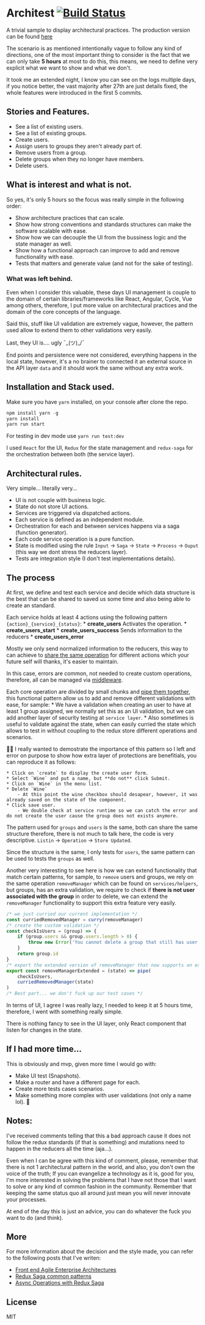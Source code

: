 # Architest [![Build Status](https://travis-ci.org/andresmijares/architest.svg?branch=master)](https://travis-ci.org/andresmijares/architest)
A trivial sample to display architectural practices. The production version can be found [here](http://laughable-feet.surge.sh/)

The scenario is as mentioned intentionally vague to follow any kind of directions, one of the most important thing to 
consider is the fact that we can only take **5 hours** at most to do this, this means, we need to define very explicit what 
we want to show and what we don't.

It took me an extended night, I know you can see on the logs multiple days, if you notice better, the vast majority after 27th are just details fixed, the whole features were introduced in the first 5 commits.

## Stories and Features.
* See a list of existing users.
* See a list of existing groups.
* Create users.
* Assign users to groups they aren't already part of.
* Remove users from a group.
* Delete groups when they no longer have members.
* Delete users.

## What is interest and what is not.
So yes, it's only 5 hours so the focus was really simple in the following order:
* Show architecture practices that can scale.
* Show how strong conventions and standards structures can make the software scalable with ease.  
* Show how we can decouple the UI from the bussiness logic and the state manager as well.
* Show how a functional approach can improve to add and remove functionality with ease.
* Tests that matters and generate value (and not for the sake of testing).

### What was left behind.
Even when I consider this valuable, these days UI management is couple to the domain of certain libraries/frameworks
like React, Angular, Cycle, Vue among others, therefore, I put more value on architectural practices and the domain of the
core concepts of the language.

Said this, stuff like UI validation are extremely vague, however, the pattern used allow to extend them to other validations very easily.

Last, they UI is.... ugly ¯\_(ツ)_/¯

End points and persistence were not considered, everything happens in the local state, however, it's a no brainer to connected it
an external source in the API layer `data` and it should work the same without any extra work.

## Installation and Stack used.
Make sure you have `yarn` installed, on your console after clone the repo.
```javascript
npm install yarn -g
yarn install
yarn run start 
```
For testing in dev mode use `yarn run test:dev`

I used `React` for the UI, `Redux` for the state management and `redux-saga` for the orchestration between both (the service layer).

## Architectural rules.
Very simple... literally very...
* UI is not couple with business logic.
* State do not store UI actions.
* Services are triggered via dispatched actions.
* Each service is defined as an independent module.
* Orchestration for each and between services happens via a saga (function generator).
* Each code service operation is a pure function.
* State is modified using the rule `Input` -> `Saga` -> `State` -> `Process` -> `Ouput` (this way we dont stress the reducers layer).
* Tests are integration style (I don't test implementations details).

## The process
At first, we define and test each service and decide which data structure is the best that can be shared to saved us some time
and also being able to create an standard.

Each service holds at least 4 actions using the following pattern `{action}_{service}_{status}`:
	* **create_users** Activates the operation.
	* **create_users_start**
	* **create_users_success** Sends information to the reducers
	* **create_users_error**
	
Mostly we only send normalized information to the reducers, this way to can achieve to [share the same operation](https://github.com/andresmijares/architest/blob/master/app/services/users/reducers.js#L9) for different actions
which your future self will thanks, it's easier to maintain.

In this case, errors are common, not needed to create custom operations, therefore, all can be managed via [middleware](https://github.com/andresmijares/architest/blob/master/app/services/errors/errorMiddleware.js). 

Each core operation are divided by small chunks and [pipe them together](https://github.com/andresmijares/architest/blob/master/app/services/users/helpers.js#L67), this functional
pattern allow us to add and remove different validations with ease, for sample:
	* We have a validation when creating an user to have at least 1 group assigned, we normally set this as an UI validation, 
	but we can add another layer of security testing at `service layer`.
	* Also sometimes is useful to validate against the state, when can easily curried the state which allows to test in
	without coupling to the redux store different operations and scenarios.
	
👮🏽 I really wanted to demostrate the importance of this pattern so I left and error on purpose to show how extra layer of protections are benefitials,
you can reproduce it as follows:

	* Click on `create` to display the create user form.
	* Select `Wine` and put a name, but **do not** click Submit.
	* Click on `Wine` in the menu list.
	* Delete `Wine`
		- At this point the wine checkbox should desapear, however, it was already saved on the state of the component.
	* Click save user.
		- We double check at service runtime so we can catch the error and do not create the user cause the group does not exists anymore.
		
The pattern used for `groups` and `users` is the same, both can share the same structure therefore, there is not much to talk here,
the code is very descriptive. `Listin` -> `Operation` -> `Store Updated`.

Since the structure is the same, I only tests for `users`, the same pattern can be used to tests the `groups` as well.

Another very interesting to see here is how we can extend functionality that match certain patterns, for sample, to `remove` users and groups,
we rely on the same operation `removeManager` which can be found on `services/helpers`, but groups, has an extra validation,
we require to check if **there is not user associated with the group** in order to delete, we can extend the `removeManager` functionality to support this
extra feature very easily.

```javascript
/* we just curried our current implementation */
const curriedRemovedManager = curry(removeManager)
/* create the custom validation */
const checkIsUsers = (group) => {
	if (group.users && group.users.length > 0) {
		throw new Error('You cannot delete a group that still has user assigned')
	}
	return group.id
}
/* export the extended version of removeManager that now supports an extra feature, without affecting others implementation */
export const removeManagerExtended = (state) => pipe(
	checkIsUsers,
	curriedRemovedManager(state)
)
/* Best part... we don't fuck up our test cases */
```

In terms of UI, I agree I was really lazy, I needed to keep it at 5 hours time, therefore, I went with something really simple.

There is nothing fancy to see in the UI layer, only React component that listen for changes in the state.

## If I had more time...
This is obviously and mvp, given more time I would go with:
* Make UI test (Snapshots).
* Make a router and have a different page for each.
* Create more tests cases scenarios.
* Make something more complex with user validations (not only a name lol). 🤣 

## Notes:
I've received comments telling that this a bad approach cause it does not follow the redux standards (if that is something) and mutations need to happen in the reducers all the time (aja...).

Even when I can be agree with this kind of comment, please, remember that there is not 1 architectural pattern in the world, and also, you don't own the voice of the truth; If you can evangelize a technology as it is, good for you, I'm more interested in solving the problems that I have not those that I want to solve or any kind of common fashion in the community. Remember that keeping the same status quo all around just mean you will never innovate your processes.

At end of the day this is just an advice, you can do whatever the fuck you want to do (and think).

## More
For more information about the decision and the style made, you can refer to the following posts that I've writen:
* [Front end Agile Enterprise Architectures](https://medium.com/shiftgig-blog/agile-front-end-architectures-with-react-redux-and-vanilla-js-23f4e5626e01)
* [Redux Saga common patterns](https://medium.com/shiftgig-blog/redux-saga-common-patterns-48437892e11c)	
* [Async Operations with Redux Saga](https://medium.freecodecamp.org/async-operations-using-redux-saga-2ba02ae077b3)


## License
MIT
